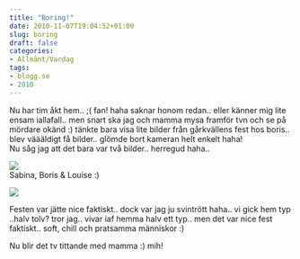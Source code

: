 ```yaml
---
title: "Boring!"
date: 2010-11-07T19:04:52+01:00
slug: boring
draft: false
categories:
- Allmänt/Vardag
tags:
- blogg.se
- 2010
---
```

Nu har tim åkt hem.. ;( fan! haha saknar honom redan.. eller känner mig lite ensam iallafall.. men snart ska jag och mamma mysa framför tvn och se på mördare okänd :) tänkte bara visa lite bilder från gårkvällens fest hos boris.. blev väääldigt få bilder.. glömde bort kameran helt enkelt haha!  
Nu såg jag att det bara var två bilder.. herregud haha..  
  
![](/assets/images/blogg.se/dsc09802_116037193.jpg)  
Sabina, Boris & Louise :)  
  
  
![](/assets/images/blogg.se/dsc09803_116037249.jpg)  
  
  
Festen var jätte nice faktiskt.. dock var jag ju svintrött haha.. vi gick hem typ ..halv tolv? tror jag.. vivar iaf hemma halv ett typ.. men det var nice fest faktiskt.. soft, chill och pratsamma människor :)  
  
  
Nu blir det tv tittande med mamma :) mih!